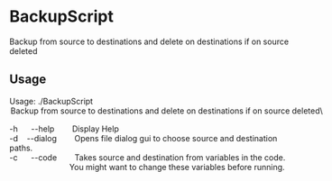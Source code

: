 # BackupScript

Backup from source to destinations and delete on destinations if on source deleted

## Usage

Usage: ./BackupScript <option>\
Backup from source to destinations and delete on destinations if on source deleted\

-h&nbsp;&nbsp;&nbsp;&nbsp;&nbsp;&nbsp;--help&nbsp;&nbsp;&nbsp;&nbsp;&nbsp;&nbsp;&nbsp;&nbsp;Display Help\
-d&nbsp;&nbsp;&nbsp;&nbsp;--dialog&nbsp;&nbsp;&nbsp;&nbsp;&nbsp;&nbsp;&nbsp;&nbsp;Opens file dialog gui to choose source and destination paths.\
-c&nbsp;&nbsp;&nbsp;&nbsp;&nbsp;&nbsp;--code&nbsp;&nbsp;&nbsp;&nbsp;&nbsp;&nbsp;&nbsp;&nbsp;Takes source and destination from variables in the code.\
&nbsp;&nbsp;&nbsp;&nbsp;&nbsp;&nbsp;&nbsp;&nbsp;&nbsp;&nbsp;&nbsp;&nbsp;&nbsp;&nbsp;&nbsp;&nbsp;&nbsp;&nbsp;&nbsp;&nbsp;&nbsp;&nbsp;&nbsp;&nbsp;&nbsp;&nbsp;&nbsp;You might want to change these variables before running.                       
